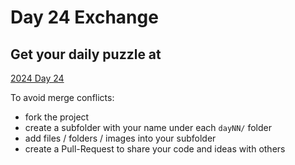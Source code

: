 # Day 24 Exchange

## Get your daily puzzle at

[2024 Day 24](https://adventofcode.com/2024/day/24)

To avoid merge conflicts:

* fork the project
* create a subfolder with your name under each `dayNN/` folder
* add files / folders / images into your subfolder
* create a Pull-Request to share your code and ideas with others

